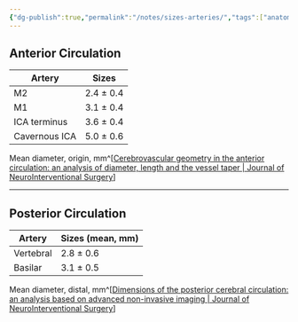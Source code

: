 ```yaml
---
{"dg-publish":true,"permalink":"/notes/sizes-arteries/","tags":["anatomy","vessel","MCA","basilar","VA"],"created":"2023-07-09T08:58:25.565-07:00","updated":"2023-07-09T08:59:56.805-07:00"}
---
```



## Anterior Circulation

| Artery        | Sizes |
| ------------- | ---------------- |
| M2            | 2.4 ± 0.4        |
| M1            | 3.1 ± 0.4        |
| ICA terminus  | 3.6 ± 0.4        |
| Cavernous ICA | 5.0 ± 0.6        | 

Mean diameter, origin, mm^[[Cerebrovascular geometry in the anterior circulation: an analysis of diameter, length and the vessel taper | Journal of NeuroInterventional Surgery](https://jnis.bmj.com/content/5/4/371.long)]

---

## Posterior Circulation

| Artery    | Sizes (mean, mm) |
| --------- | ---------------- |
| Vertebral | 2.8 ± 0.6        |
| Basilar   | 3.1 ± 0.5        | 

Mean diameter, distal, mm^[[Dimensions of the posterior cerebral circulation: an analysis based on advanced non-invasive imaging | Journal of NeuroInterventional Surgery](https://jnis.bmj.com/content/5/6/597.long)]
